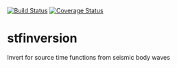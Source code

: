 [![Build Status](https://travis-ci.org/seismology/stfinv.svg?branch=master)](https://travis-ci.org/seismology/stfinv)
[![Coverage Status](https://coveralls.io/repos/github/seismology/stfinv/badge.svg?branch=master)](https://coveralls.io/github/seismology/stfinv?branch=master)
# stfinversion
Invert for source time functions from seismic body waves
